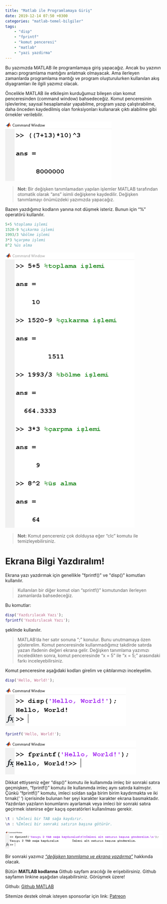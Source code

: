 ```yaml
---
title: "Matlab ile Programlamaya Giriş"
date: 2019-12-14 07:50 +0300
categories: "matlab-temel-bilgiler"
tags: 
    - "disp" 
    - "fprintf" 
    - "komut penceresi"
    - "matlab"
    - "yazi yazdirma"
---
```


Bu yazımızda MATLAB ile programlamaya giriş yapacağız. Ancak bu yazının amacı programlama mantığını anlatmak olmayacak. Ama ilerleyen zamanlarda programlama mantığı ve program oluşturulurken kullanılan akış diyagramları ile ilgili yazımız olacak.

Öncelikle MATLAB ile etkileşim kurduğumuz bileşen olan komut penceresinden (command window) bahsedeceğiz. Komut penceresinin işlevlerine; sayısal hesaplamalar yapabilme, program yazıp çalıştırabilme, daha önceden kaydedilmiş olan fonksiyonları kullanarak çıktı alabilme gibi örnekler verilebilir.

![](/assets/img/matlab/matlab1.png)

> **Not:** Bir değişken tanımlamadan yapılan işlemler MATLAB tarafından otomatik olarak “ans” isimli değişkene kaydedilir. Değişken tanımlamayı önümüzdeki yazımızda yapacağız.

Bazen yazdığımız kodların yanına not düşmek isteriz. Bunun için “%” operatörü kullanılır.

```matlab
5+5 %toplama işlemi
1520-9 %çıkarma işlemi
1993/3 %bölme işlemi
3*3 %çarpma işlemi
8^2 %üs alma
```
![](/assets/img/matlab/matlab2.png)

> **Not:** Komut pencereniz çok dolduysa eğer “clc” komutu ile temizleyebilirsiniz.

<h1>Ekrana Bilgi Yazdıralım!</h1>
Ekrana yazı yazdırmak için genellikle "fprintf()" ve "disp()" komutları kullanılır.

> Kullanılan bir diğer komut olan “sprintf()” komutundan ilerleyen zamanlarda bahsedeceğiz.

Bu komutlar:
```matlab
disp('Yazdırılacak Yazı');
fprintf('Yazdırılacak Yazı');
```
şeklinde kullanılır.

> MATLAB’da her satır sonuna “;” konulur. Bunu unutmamaya özen gösterelim. Komut penceresinde kullanmadığımız takdirde satırda yazan ifadenin değeri ekrana gelir. Değişken tanımlama yazımızı inceledikten sonra, komut penceresinde “x = 5” ile “x = 5;” arasındaki farkı inceleyebilirsiniz.

Komut penceresine aşağıdaki kodları girelim ve çıktılarımızı inceleyelim.

```matlab
disp('Hello, World!');
```
![](/assets/img/matlab/matlab3.png)


```matlab
fprintf('Hello, World!');
```

![](/assets/img/matlab/matlab4.png)

Dikkat ettiyseniz eğer “disp()” komutu ile kullanımda imleç bir sonraki satıra geçmişken, “fprintf()” komutu ile kullanımda imleç aynı satırda kalmıştır. Çünkü “fprintf()” komutu, imleci soldan sağa birim birim kaydırmakta ve iki tırnak(‘ ‘) içerisinde bulunan her şeyi karakter karakter ekrana basmaktadır. Yazdırılan yazıların konumlarını ayarlamak veya imleci bir sonraki satıra geçirmek istenirse eğer kaçış operatörleri kullanılması gerekir.

```matlab
\t : %İmleci bir TAB sağa kaydırır.
\n : %İmleci bir sonraki satırın başına götürür.
```
![](/assets/img/matlab/matlab5.png)

Bir sonraki yazımız [*“değişken tanımlama ve ekrana yazdırma”*](https://www.kodlamaogreniyorum.com/matlabda-degisken-tanimlama/) hakkında olacak.

Bütün **MATLAB kodlarına** Github sayfam aracılığı ile erişebilirsiniz. Github sayfamın linkine aşağıdan ulaşabilirsiniz. Görüşmek üzere!

Github: [Github MATLAB](https://github.com/TunahanBilgic/kodlamaogreniyorum/tree/main/matlab)

Sitemize destek olmak isteyen sponsorlar için link: [Patreon](http://patreon.com/tunahanbilgic)
